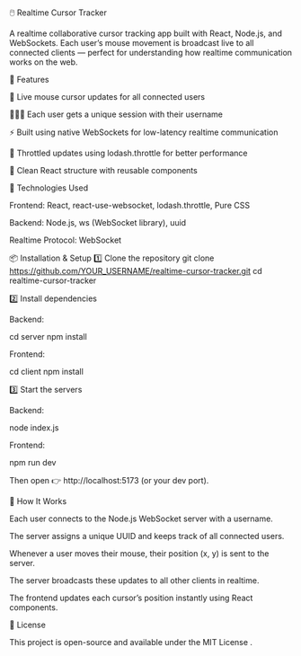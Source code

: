 🖱️ Realtime Cursor Tracker

A realtime collaborative cursor tracking app built with React, Node.js, and WebSockets.
Each user’s mouse movement is broadcast live to all connected clients — perfect for understanding how realtime communication works on the web.

🚀 Features

🔁 Live mouse cursor updates for all connected users

🧑‍🤝‍🧑 Each user gets a unique session with their username

⚡ Built using native WebSockets for low-latency realtime communication

🧠 Throttled updates using lodash.throttle for better performance

🧩 Clean React structure with reusable components

🧰 Technologies Used

Frontend: React, react-use-websocket, lodash.throttle, Pure CSS

Backend: Node.js, ws (WebSocket library), uuid

Realtime Protocol: WebSocket

📦 Installation & Setup
1️⃣ Clone the repository
git clone https://github.com/YOUR_USERNAME/realtime-cursor-tracker.git
cd realtime-cursor-tracker

2️⃣ Install dependencies

Backend:

cd server
npm install


Frontend:

cd client
npm install

3️⃣ Start the servers

Backend:

node index.js


Frontend:

npm run dev


Then open 👉 http://localhost:5173
 (or your dev port).

🧠 How It Works

Each user connects to the Node.js WebSocket server with a username.

The server assigns a unique UUID and keeps track of all connected users.

Whenever a user moves their mouse, their position (x, y) is sent to the server.

The server broadcasts these updates to all other clients in realtime.

The frontend updates each cursor’s position instantly using React components.




📄 License

This project is open-source and available under the MIT License
.
